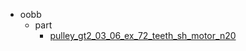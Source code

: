 * oobb
  * part
    * [pulley_gt2_03_06_ex_72_teeth_sh_motor_n20](oobb/part/pulley_gt2_03_06_ex_72_teeth_sh_motor_n20)
